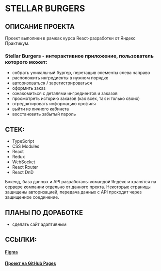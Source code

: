 # STELLAR BURGERS

## ОПИСАНИЕ ПРОЕКТА
Проект выполнен в рамках курса React-разработки от Яндекс Практикум.

### Stellar Burgers - интерактивное приложение, пользователь которого может:

* собрать уникальный бургер, перетащив элементы слева направо
* расположить ингредиенты в нужном порядке
* авторизоваться / зарегистрироваться
* оформить заказ
* ознакомиться с деталями ингредиентов и заказов
* просмотреть историю заказов (как всех, так и только своих)
* отредактировать информацию профиля
* выйти из личного кабинета
* восстановить забытый пароль


## СТЕК:
* TypeScript
* CSS Modules
* React
* Redux
* WebSocket
* React Router
* React DnD

Бэкенд, база данных и API разработаны командой Яндекс и хранятся на сервере компании отдельно от данного пректа. 
Некоторые страницы защищены авторизацией, передача данных с API проходит через защищенное соединение.

## ПЛАНЫ ПО ДОРАБОТКЕ
* сделать сайт адаптивным

## ССЫЛКИ:
#### [Figma](https://www.figma.com/file/ocw9a6hNGeAejl4F3G9fp8/React-_-%D0%9F%D1%80%D0%BE%D0%B5%D0%BA%D1%82%D0%BD%D1%8B%D0%B5-%D0%B7%D0%B0%D0%B4%D0%B0%D1%87%D0%B8-(3-%D0%BC%D0%B5%D1%81%D1%8F%D1%86%D0%B0)_external_link?node-id=2974:2989) 
#### [Проект на GitHub Pages](https://daryamakavchik.github.io/react-burger/)
